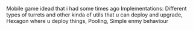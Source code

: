 Mobile game idead that i had some times ago
Implementations:
Different types of turrets and other kinda of utils that u can deploy and upgrade,
Hexagon where u deploy things,
Pooling,
Simple enmy behaviour

